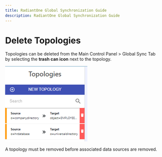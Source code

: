 ```yaml
---
title: RadiantOne Global Synchronization Guide
description: RadiantOne Global Synchronization Guide
---
```


# Delete Topologies

Topologies can be deleted from the Main Control Panel > Global Sync Tab by selecting the **trash can icon** next to the topology.

![Deleting Topologies](../media/image88.png)

A topology must be removed before associated data sources are removed.

